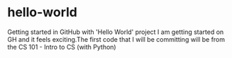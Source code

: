 # hello-world
Getting started in GitHub with 'Hello World' project
I am getting started on GH and it feels exciting.The first code that I will be committing will be from the CS 101 - Intro to CS (with Python)
